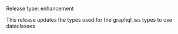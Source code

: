 Release type: enhancement

This release updates the types used for the graphql_ws types to use dataclasses